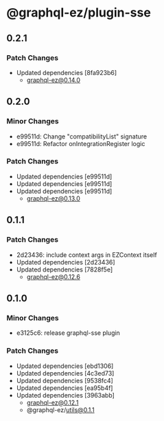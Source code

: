 # @graphql-ez/plugin-sse

## 0.2.1

### Patch Changes

- Updated dependencies [8fa923b6]
  - graphql-ez@0.14.0

## 0.2.0

### Minor Changes

- e99511d: Change "compatibilityList" signature
- e99511d: Refactor onIntegrationRegister logic

### Patch Changes

- Updated dependencies [e99511d]
- Updated dependencies [e99511d]
- Updated dependencies [e99511d]
  - graphql-ez@0.13.0

## 0.1.1

### Patch Changes

- 2d23436: include context args in EZContext itself
- Updated dependencies [2d23436]
- Updated dependencies [7828f5e]
  - graphql-ez@0.12.6

## 0.1.0

### Minor Changes

- e3125c6: release graphql-sse plugin

### Patch Changes

- Updated dependencies [ebd1306]
- Updated dependencies [4c3ed73]
- Updated dependencies [9538fc4]
- Updated dependencies [ea95b4f]
- Updated dependencies [3963abb]
  - graphql-ez@0.12.1
  - @graphql-ez/utils@0.1.1
